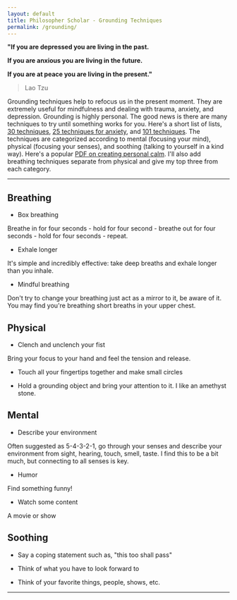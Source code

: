 ```yaml
---
layout: default
title: Philosopher Scholar - Grounding Techniques
permalink: /grounding/
---
```


**"If you are depressed you are living in the past.**

**If you are anxious you are living in the future.**

**If you are at peace you are living in the present."**

> Lao Tzu

Grounding techniques help to refocus us in the present moment. They are extremely useful for mindfulness and dealing with trauma, anxiety, and depression. Grounding is highly personal. The good news is there are many techniques to try until something works for you. Here's a short list of lists, [30 techniques](https://www.healthline.com/health/grounding-techniques), [25 techniques for anxiety](https://choosementalhealth.org/25-grounding-techniques-for-anxiety/), and [101 techniques](https://www.beautyafterbruises.org/blog/grounding101). The techniques are categorized according to mental (focusing your mind), physical (focusing your senses), and soothing (talking to yourself in a kind way). Here's a popular [PDF on creating personal calm](https://www2.winona.edu/resilience/media/grounding-worksheet.pdf). I'll also add breathing techniques separate from physical and give my top three from each category.

---

## Breathing

- Box breathing

Breathe in for four seconds - hold for four second - breathe out for four seconds - hold for four seconds - repeat.

- Exhale longer

It's simple and incredibly effective: take deep breaths and exhale longer than you inhale.

- Mindful breathing

Don't try to change your breathing just act as a mirror to it, be aware of it. You may find you're breathing short breaths in your upper chest.

## Physical

- Clench and unclench your fist

Bring your focus to your hand and feel the tension and release.

- Touch all your fingertips together and make small circles

- Hold a grounding object and bring your attention to it. I like an amethyst stone.

## Mental

- Describe your environment

Often suggested as 5-4-3-2-1, go through your senses and describe your environment from sight, hearing, touch, smell, taste. I find this to be a bit much, but connecting to all senses is key.

- Humor

Find something funny!

- Watch some content

A movie or show

## Soothing

- Say a coping statement such as, "this too shall pass"

- Think of what you have to look forward to

- Think of your favorite things, people, shows, etc.

---
